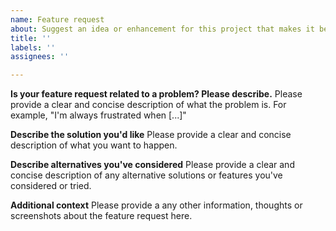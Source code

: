 ```yaml
---
name: Feature request
about: Suggest an idea or enhancement for this project that makes it better or more useful for you
title: ''
labels: ''
assignees: ''

---
```


**Is your feature request related to a problem? Please describe.**
Please provide a clear and concise description of what the problem is. For example, "I'm always frustrated when [...]"

**Describe the solution you'd like**
Please provide a clear and concise description of what you want to happen.

**Describe alternatives you've considered**
Please provide a clear and concise description of any alternative solutions or features you've considered or tried.

**Additional context**
Please provide a any other information, thoughts or screenshots about the feature request here.
